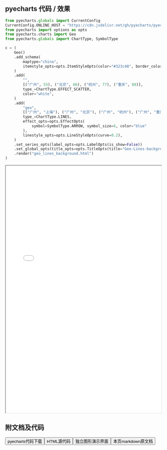 
## pyecharts 代码 / 效果

```python
from pyecharts.globals import CurrentConfig
CurrentConfig.ONLINE_HOST = "https://cdn.jsdelivr.net/gh/pyecharts/pyecharts-assets@latest/assets/"
from pyecharts import options as opts
from pyecharts.charts import Geo
from pyecharts.globals import ChartType, SymbolType

c = (
    Geo()
    .add_schema(
        maptype="china",
        itemstyle_opts=opts.ItemStyleOpts(color="#323c48", border_color="#111"),
    )
    .add(
        "",
        [("广州", 55), ("北京", 66), ("杭州", 77), ("重庆", 88)],
        type_=ChartType.EFFECT_SCATTER,
        color="white",
    )
    .add(
        "geo",
        [("广州", "上海"), ("广州", "北京"), ("广州", "杭州"), ("广州", "重庆")],
        type_=ChartType.LINES,
        effect_opts=opts.EffectOpts(
            symbol=SymbolType.ARROW, symbol_size=6, color="blue"
        ),
        linestyle_opts=opts.LineStyleOpts(curve=0.2),
    )
    .set_series_opts(label_opts=opts.LabelOpts(is_show=False))
    .set_global_opts(title_opts=opts.TitleOpts(title="Geo-Lines-background"))
    .render("geo_lines_background.html")
)

```

<iframe width="100%" height="800px" src="/pyecharts/
Geo/geo_lines_background.html"></iframe>

## 附文档及代码

<a href="https://cdn.jsdelivr.net/gh/wfy-belief/python/docs/pyecharts/Geo/geo_lines_background.py"><button class="mybutton">pyecharts代码下载</button></a><a href="https://cdn.jsdelivr.net/gh/wfy-belief/python/docs/pyecharts/Geo/geo_lines_background.html"><button class="mybutton">HTML源代码</button></a><a href="https://python.wfyblog.cn/pyecharts/Geo/geo_lines_background.html"><button class="mybutton">独立图形演示界面</button></a><a href="https://cdn.jsdelivr.net/gh/wfy-belief/python/docs/pyecharts/Geo/geo_lines_background.md"><button class="mybutton">本页markdown原文档</button></a>
